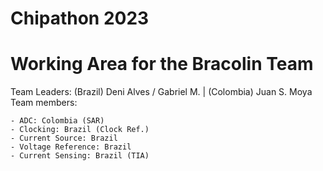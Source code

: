 # Chipathon 2023 
# Working Area for the Bracolin Team
Team Leaders: (Brazil) Deni Alves / Gabriel M. | (Colombia) Juan S. Moya
Team members:

    - ADC: Colombia (SAR)	
    - Clocking: Brazil (Clock Ref.) 
    - Current Source: Brazil
    - Voltage Reference: Brazil
    - Current Sensing: Brazil (TIA)
